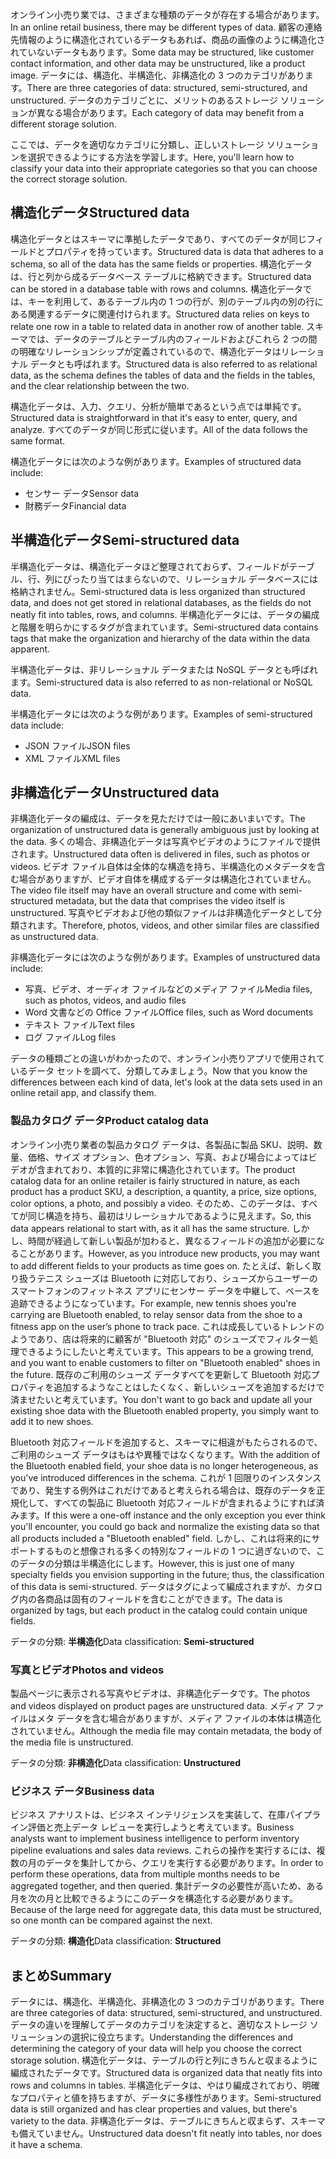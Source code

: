<span data-ttu-id="d342e-101">オンライン小売り業では、さまざまな種類のデータが存在する場合があります。</span><span class="sxs-lookup"><span data-stu-id="d342e-101">In an online retail business, there may be different types of data.</span></span> <span data-ttu-id="d342e-102">顧客の連絡先情報のように構造化されているデータもあれば、商品の画像のように構造化されていないデータもあります。</span><span class="sxs-lookup"><span data-stu-id="d342e-102">Some data may be structured, like customer contact information, and other data may be unstructured, like a product image.</span></span> <span data-ttu-id="d342e-103">データには、構造化、半構造化、非構造化の 3 つのカテゴリがあります。</span><span class="sxs-lookup"><span data-stu-id="d342e-103">There are three categories of data: structured, semi-structured, and unstructured.</span></span> <span data-ttu-id="d342e-104">データのカテゴリごとに、メリットのあるストレージ ソリューションが異なる場合があります。</span><span class="sxs-lookup"><span data-stu-id="d342e-104">Each category of data may benefit from a different storage solution.</span></span>

<span data-ttu-id="d342e-105">ここでは、データを適切なカテゴリに分類し、正しいストレージ ソリューションを選択できるようにする方法を学習します。</span><span class="sxs-lookup"><span data-stu-id="d342e-105">Here, you'll learn how to classify your data into their appropriate categories so that you can choose the correct storage solution.</span></span>

## <a name="structured-data"></a><span data-ttu-id="d342e-106">構造化データ</span><span class="sxs-lookup"><span data-stu-id="d342e-106">Structured data</span></span>

<span data-ttu-id="d342e-107">構造化データとはスキーマに準拠したデータであり、すべてのデータが同じフィールドとプロパティを持っています。</span><span class="sxs-lookup"><span data-stu-id="d342e-107">Structured data is data that adheres to a schema, so all of the data has the same fields or properties.</span></span> <span data-ttu-id="d342e-108">構造化データは、行と列から成るデータベース テーブルに格納できます。</span><span class="sxs-lookup"><span data-stu-id="d342e-108">Structured data can be stored in a database table with rows and columns.</span></span> <span data-ttu-id="d342e-109">構造化データでは、キーを利用して、あるテーブル内の 1 つの行が、別のテーブル内の別の行にある関連するデータに関連付けられます。</span><span class="sxs-lookup"><span data-stu-id="d342e-109">Structured data relies on keys to relate one row in a table to related data in another row of another table.</span></span> <span data-ttu-id="d342e-110">スキーマでは、データのテーブルとテーブル内のフィールドおよびこれら 2 つの間の明確なリレーションシップが定義されているので、構造化データはリレーショナル データとも呼ばれます。</span><span class="sxs-lookup"><span data-stu-id="d342e-110">Structured data is also referred to as relational data, as the schema defines the tables of data and the fields in the tables, and the clear relationship between the two.</span></span>

<span data-ttu-id="d342e-111">構造化データは、入力、クエリ、分析が簡単であるという点では単純です。</span><span class="sxs-lookup"><span data-stu-id="d342e-111">Structured data is straightforward in that it's easy to enter, query, and analyze.</span></span> <span data-ttu-id="d342e-112">すべてのデータが同じ形式に従います。</span><span class="sxs-lookup"><span data-stu-id="d342e-112">All of the data follows the same format.</span></span>

<span data-ttu-id="d342e-113">構造化データには次のような例があります。</span><span class="sxs-lookup"><span data-stu-id="d342e-113">Examples of structured data include:</span></span>

- <span data-ttu-id="d342e-114">センサー データ</span><span class="sxs-lookup"><span data-stu-id="d342e-114">Sensor data</span></span>
- <span data-ttu-id="d342e-115">財務データ</span><span class="sxs-lookup"><span data-stu-id="d342e-115">Financial data</span></span>

## <a name="semi-structured-data"></a><span data-ttu-id="d342e-116">半構造化データ</span><span class="sxs-lookup"><span data-stu-id="d342e-116">Semi-structured data</span></span>

<span data-ttu-id="d342e-117">半構造化データは、構造化データほど整理されておらず、フィールドがテーブル、行、列にぴったり当てはまらないので、リレーショナル データベースには格納されません。</span><span class="sxs-lookup"><span data-stu-id="d342e-117">Semi-structured data is less organized than structured data, and does not get stored in relational databases, as the fields do not neatly fit into tables, rows, and columns.</span></span> <span data-ttu-id="d342e-118">半構造化データには、データの編成と階層を明らかにするタグが含まれています。</span><span class="sxs-lookup"><span data-stu-id="d342e-118">Semi-structured data contains tags that make the organization and hierarchy of the data within the data apparent.</span></span>  

<span data-ttu-id="d342e-119">半構造化データは、非リレーショナル データまたは NoSQL データとも呼ばれます。</span><span class="sxs-lookup"><span data-stu-id="d342e-119">Semi-structured data is also referred to as non-relational or NoSQL data.</span></span>

<span data-ttu-id="d342e-120">半構造化データには次のような例があります。</span><span class="sxs-lookup"><span data-stu-id="d342e-120">Examples of semi-structured data include:</span></span>

- <span data-ttu-id="d342e-121">JSON ファイル</span><span class="sxs-lookup"><span data-stu-id="d342e-121">JSON files</span></span>
- <span data-ttu-id="d342e-122">XML ファイル</span><span class="sxs-lookup"><span data-stu-id="d342e-122">XML files</span></span>

## <a name="unstructured-data"></a><span data-ttu-id="d342e-123">非構造化データ</span><span class="sxs-lookup"><span data-stu-id="d342e-123">Unstructured data</span></span>

<span data-ttu-id="d342e-124">非構造化データの編成は、データを見ただけでは一般にあいまいです。</span><span class="sxs-lookup"><span data-stu-id="d342e-124">The organization of unstructured data is generally ambiguous just by looking at the data.</span></span> <span data-ttu-id="d342e-125">多くの場合、非構造化データは写真やビデオのようにファイルで提供されます。</span><span class="sxs-lookup"><span data-stu-id="d342e-125">Unstructured data often is delivered in files, such as photos or videos.</span></span> <span data-ttu-id="d342e-126">ビデオ ファイル自体は全体的な構造を持ち、半構造化のメタデータを含む場合がありますが、ビデオ自体を構成するデータは構造化されていません。</span><span class="sxs-lookup"><span data-stu-id="d342e-126">The video file itself may have an overall structure and come with semi-structured metadata, but the data that comprises the video itself is unstructured.</span></span> <span data-ttu-id="d342e-127">写真やビデオおよび他の類似ファイルは非構造化データとして分類されます。</span><span class="sxs-lookup"><span data-stu-id="d342e-127">Therefore, photos, videos, and other similar files are classified as unstructured data.</span></span>

<span data-ttu-id="d342e-128">非構造化データには次のような例があります。</span><span class="sxs-lookup"><span data-stu-id="d342e-128">Examples of unstructured data include:</span></span>

- <span data-ttu-id="d342e-129">写真、ビデオ、オーディオ ファイルなどのメディア ファイル</span><span class="sxs-lookup"><span data-stu-id="d342e-129">Media files, such as photos, videos, and audio files</span></span>
- <span data-ttu-id="d342e-130">Word 文書などの Office ファイル</span><span class="sxs-lookup"><span data-stu-id="d342e-130">Office files, such as Word documents</span></span>
- <span data-ttu-id="d342e-131">テキスト ファイル</span><span class="sxs-lookup"><span data-stu-id="d342e-131">Text files</span></span>
- <span data-ttu-id="d342e-132">ログ ファイル</span><span class="sxs-lookup"><span data-stu-id="d342e-132">Log files</span></span>

<span data-ttu-id="d342e-133">データの種類ごとの違いがわかったので、オンライン小売りアプリで使用されているデータ セットを調べて、分類してみましょう。</span><span class="sxs-lookup"><span data-stu-id="d342e-133">Now that you know the differences between each kind of data, let's look at the data sets used in an online retail app, and classify them.</span></span>

### <a name="product-catalog-data"></a><span data-ttu-id="d342e-134">製品カタログ データ</span><span class="sxs-lookup"><span data-stu-id="d342e-134">Product catalog data</span></span>

<span data-ttu-id="d342e-135">オンライン小売り業者の製品カタログ データは、各製品に製品 SKU、説明、数量、価格、サイズ オプション、色オプション、写真、および場合によってはビデオが含まれており、本質的に非常に構造化されています。</span><span class="sxs-lookup"><span data-stu-id="d342e-135">The product catalog data for an online retailer is fairly structured in nature, as each product has a product SKU, a description, a quantity, a price, size options, color options, a photo, and possibly a video.</span></span> <span data-ttu-id="d342e-136">そのため、このデータは、すべてが同じ構造を持ち、最初はリレーショナルであるように見えます。</span><span class="sxs-lookup"><span data-stu-id="d342e-136">So, this data appears relational to start with, as it all has the same structure.</span></span> <span data-ttu-id="d342e-137">しかし、時間が経過して新しい製品が加わると、異なるフィールドの追加が必要になることがあります。</span><span class="sxs-lookup"><span data-stu-id="d342e-137">However, as you introduce new products, you may want to add different fields to your products as time goes on.</span></span> <span data-ttu-id="d342e-138">たとえば、新しく取り扱うテニス シューズは Bluetooth に対応しており、シューズからユーザーのスマートフォンのフィットネス アプリにセンサー データを中継して、ペースを追跡できるようになっています。</span><span class="sxs-lookup"><span data-stu-id="d342e-138">For example, new tennis shoes you're carrying are Bluetooth enabled, to relay sensor data from the shoe to a fitness app on the user’s phone to track pace.</span></span> <span data-ttu-id="d342e-139">これは成長しているトレンドのようであり、店は将来的に顧客が "Bluetooth 対応" のシューズでフィルター処理できるようにしたいと考えています。</span><span class="sxs-lookup"><span data-stu-id="d342e-139">This appears to be a growing trend, and you want to enable customers to filter on "Bluetooth enabled" shoes in the future.</span></span> <span data-ttu-id="d342e-140">既存のご利用のシューズ データすべてを更新して Bluetooth 対応プロパティを追加するようなことはしたくなく、新しいシューズを追加するだけで済ませたいと考えています。</span><span class="sxs-lookup"><span data-stu-id="d342e-140">You don't want to go back and update all your existing shoe data with the Bluetooth enabled property, you simply want to add it to new shoes.</span></span>

<span data-ttu-id="d342e-141">Bluetooth 対応フィールドを追加すると、スキーマに相違がもたらされるので、ご利用のシューズ データはもはや異種ではなくなります。</span><span class="sxs-lookup"><span data-stu-id="d342e-141">With the addition of the Bluetooth enabled field, your shoe data is no longer heterogeneous, as you've introduced differences in the schema.</span></span> <span data-ttu-id="d342e-142">これが 1 回限りのインスタンスであり、発生する例外はこれだけであると考えられる場合は、既存のデータを正規化して、すべての製品に Bluetooth 対応フィールドが含まれるようにすれば済みます。</span><span class="sxs-lookup"><span data-stu-id="d342e-142">If this were a one-off instance and the only exception you ever think you'll encounter, you could go back and normalize the existing data so that all products included a "Bluetooth enabled" field.</span></span> <span data-ttu-id="d342e-143">しかし、これは将来的にサポートするものと想像される多くの特別なフィールドの 1 つに過ぎないので、このデータの分類は半構造化にします。</span><span class="sxs-lookup"><span data-stu-id="d342e-143">However, this is just one of many specialty fields you envision supporting in the future; thus, the classification of this data is semi-structured.</span></span> <span data-ttu-id="d342e-144">データはタグによって編成されますが、カタログ内の各商品は固有のフィールドを含むことができます。</span><span class="sxs-lookup"><span data-stu-id="d342e-144">The data is organized by tags, but each product in the catalog could contain unique fields.</span></span>

<span data-ttu-id="d342e-145">データの分類: **半構造化**</span><span class="sxs-lookup"><span data-stu-id="d342e-145">Data classification: **Semi-structured**</span></span>

### <a name="photos-and-videos"></a><span data-ttu-id="d342e-146">写真とビデオ</span><span class="sxs-lookup"><span data-stu-id="d342e-146">Photos and videos</span></span>

<span data-ttu-id="d342e-147">製品ページに表示される写真やビデオは、非構造化データです。</span><span class="sxs-lookup"><span data-stu-id="d342e-147">The photos and videos displayed on product pages are unstructured data.</span></span> <span data-ttu-id="d342e-148">メディア ファイルはメタ データを含む場合がありますが、メディア ファイルの本体は構造化されていません。</span><span class="sxs-lookup"><span data-stu-id="d342e-148">Although the media file may contain metadata, the body of the media file is unstructured.</span></span>

<span data-ttu-id="d342e-149">データの分類: **非構造化**</span><span class="sxs-lookup"><span data-stu-id="d342e-149">Data classification: **Unstructured**</span></span>

### <a name="business-data"></a><span data-ttu-id="d342e-150">ビジネス データ</span><span class="sxs-lookup"><span data-stu-id="d342e-150">Business data</span></span>

<span data-ttu-id="d342e-151">ビジネス アナリストは、ビジネス インテリジェンスを実装して、在庫パイプライン評価と売上データ レビューを実行しようと考えています。</span><span class="sxs-lookup"><span data-stu-id="d342e-151">Business analysts want to implement business intelligence to perform inventory pipeline evaluations and sales data reviews.</span></span> <span data-ttu-id="d342e-152">これらの操作を実行するには、複数の月のデータを集計してから、クエリを実行する必要があります。</span><span class="sxs-lookup"><span data-stu-id="d342e-152">In order to perform these operations, data from multiple months needs to be aggregated together, and then queried.</span></span> <span data-ttu-id="d342e-153">集計データの必要性が高いため、ある月を次の月と比較できるようにこのデータを構造化する必要があります。</span><span class="sxs-lookup"><span data-stu-id="d342e-153">Because of the large need for aggregate data, this data must be structured, so one month can be compared against the next.</span></span>

<span data-ttu-id="d342e-154">データの分類: **構造化**</span><span class="sxs-lookup"><span data-stu-id="d342e-154">Data classification: **Structured**</span></span>

## <a name="summary"></a><span data-ttu-id="d342e-155">まとめ</span><span class="sxs-lookup"><span data-stu-id="d342e-155">Summary</span></span>

<span data-ttu-id="d342e-156">データには、構造化、半構造化、非構造化の 3 つのカテゴリがあります。</span><span class="sxs-lookup"><span data-stu-id="d342e-156">There are three categories of data: structured, semi-structured, and unstructured.</span></span> <span data-ttu-id="d342e-157">データの違いを理解してデータのカテゴリを決定すると、適切なストレージ ソリューションの選択に役立ちます。</span><span class="sxs-lookup"><span data-stu-id="d342e-157">Understanding the differences and determining the category of your data will help you choose the correct storage solution.</span></span> <span data-ttu-id="d342e-158">構造化データは、テーブルの行と列にきちんと収まるように編成されたデータです。</span><span class="sxs-lookup"><span data-stu-id="d342e-158">Structured data is organized data that neatly fits into rows and columns in tables.</span></span> <span data-ttu-id="d342e-159">半構造化データは、やはり編成されており、明確なプロパティと値を持ちますが、データに多様性があります。</span><span class="sxs-lookup"><span data-stu-id="d342e-159">Semi-structured data is still organized and has clear properties and values, but there's variety to the data.</span></span> <span data-ttu-id="d342e-160">非構造化データは、テーブルにきちんと収まらず、スキーマも備えていません。</span><span class="sxs-lookup"><span data-stu-id="d342e-160">Unstructured data doesn't fit neatly into tables, nor does it have a schema.</span></span>